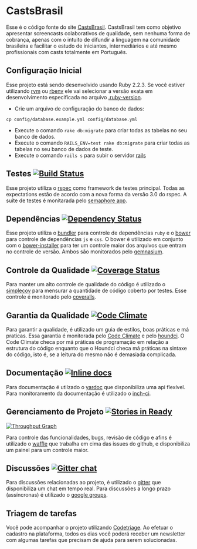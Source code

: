 # CastsBrasil

Esse é o código fonte do site [CastsBrasil](http://www.castsbrasil.com).
CastsBrasil tem como objetivo apresentar screencasts colaborativos de qualidade, sem nenhuma forma de cobrança, apenas com o intuito de difundir a linguagem na comunidade brasileira e facilitar o estudo de iniciantes, intermediários e até mesmo profissionais com casts totalmente em Português.

## Configuração Inicial

Esse projeto está sendo desenvolvido usando Ruby 2.2.3. Se você estiver utilizando [rvm](http://rvm.beginrescueend.com/)
ou [rbenv](https://github.com/sstephenson/rbenv) ele vai selecionar a versão exata em desenvolvimento
especificada no arquivo [.ruby-version](https://github.com/RubyCastsBrasil/RubyCastsBrasil/blob/master/.ruby-version).

- Crie um arquivo de configuração do banco de dados:
```shell
cp config/database.example.yml config/database.yml
```
- Execute o comando `rake db:migrate` para criar todas as tabelas no seu banco de dados.
- Execute o comando `RAILS_ENV=test rake db:migrate` para criar todas as tabelas no seu banco de dados de teste.
- Execute o comando `rails s` para subir o servidor [rails](https://github.com/rails/rails)

## Testes [![Build Status](https://semaphoreapp.com/api/v1/projects/c89e95d8-895c-4956-be17-c29a01b7c281/271048/badge.png)](https://semaphoreapp.com/rubycastsbrasil/rubycastsbrasil)

Esse projeto utiliza o [rspec](http://rspec.info/) como framework de testes principal.
Todas as expectations estão de acordo com a nova forma da versão 3.0 do rspec.
A suíte de testes é monitarada pelo [semaphore app](https://semaphoreapp.com/rubycastsbrasil/rubycastsbrasil).

## Dependências [![Dependency Status](https://gemnasium.com/RubyCastsBrasil/RubyCastsBrasil.svg)](https://gemnasium.com/RubyCastsBrasil/RubyCastsBrasil)

Esse projeto utiliza o [bundler](http://bundler.io) para controle de dependências `ruby` e o
[bower](http://bower.io) para controle de dependências `js` e `css`.
O bower é utilizado em conjunto com o [bower-installer](https://github.com/blittle/bower-installer)
para ter um controle maior dos arquivos que entram no controle de versão.
Ambos são monitorados pelo [gemnasium](https://gemnasium.com).

## Controle da Qualidade [![Coverage Status](https://coveralls.io/repos/github/castsbrasil/castsbrasil/badge.svg?branch=master)](https://coveralls.io/github/castsbrasil/castsbrasil?branch=master)

Para manter um alto controle de qualidade do código é utilizado o [simplecov](https://github.com/colszowka/simplecov)
para mensurar a quantidade de código coberto por testes.
Esse controle é monitorado pelo [coveralls](coveralls.io).

## Garantia da Qualidade [![Code Climate](https://codeclimate.com/github/castsbrasil/castsbrasil/badges/gpa.svg)](https://codeclimate.com/github/castsbrasil/castsbrasil)

Para garantir a qualidade, é utilizado um guia de estilos, boas práticas e má praticas.
Essa garantia é monitorada pelo [Code Climate](https://codeclimate.com) e pelo [houndci](http://houndci.com).
O Code Climate checa por má práticas de programação em relação a estrutura do código enquanto
que o Houndci checa má práticas na sintaxe do código, isto é, se a leitura do mesmo não é
demasiada complicada.

## Documentação [![Inline docs](http://inch-ci.org/github/RubyCastsBrasil/RubyCastsBrasil.png?branch=master)](http://inch-ci.org/github/RubyCastsBrasil/RubyCastsBrasil)

Para documentação é utilzado o [yardoc](http://yardoc.org/) que disponibiliza uma api flexível.
Para monitoramento da documentação é utilizado o [inch-ci](http://inch-ci.org/).

## Gerenciamento de Projeto [![Stories in Ready](https://badge.waffle.io/castsbrasil/castsbrasil.png?label=ready&title=Ready)](https://waffle.io/castsbrasil/castsbrasil)
[![Throughput Graph](https://graphs.waffle.io/castsbrasil/castsbrasil/throughput.svg)](https://waffle.io/castsbrasil/castsbrasil/metrics)

Para controle das funcionalidades, bugs, revisão de código e afins é utilizado o [waffle](http://waffle.io)
que trabalha em cima das issues do github, e disponibiliza um painel para um controle maior.

## Discussões [![Gitter chat](https://badges.gitter.im/RubyCastsBrasil/RubyCastsBrasil.png)](https://gitter.im/RubyCastsBrasil/RubyCastsBrasil)

Para discussões relacionadas ao projeto, é utilizado o [gitter](https://gitter.im) que disponibiliza
um chat em tempo real. Para discussões a longo prazo (assíncronas) é utilizado o [google groups](https://groups.google.com/forum/#!forum/rubycastsbrasil).

## Triagem de tarefas

Você pode acompanhar o projeto utilizando [Codetriage](http://www.codetriage.com/castsbrasil/castsbrasil). Ao efetuar o cadastro na plataforma, todos os dias você poderá receber um newsletter com algumas tarefas que precisam de ajuda para serem solucionadas.
